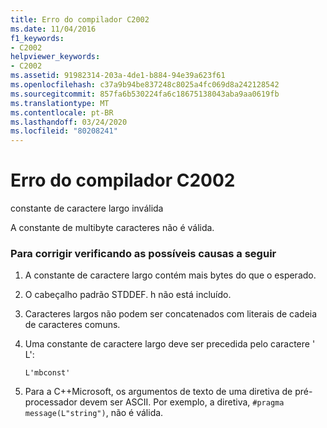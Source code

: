 ```yaml
---
title: Erro do compilador C2002
ms.date: 11/04/2016
f1_keywords:
- C2002
helpviewer_keywords:
- C2002
ms.assetid: 91982314-203a-4de1-b884-94e39a623f61
ms.openlocfilehash: c37a9b94be837248c8025a4fc069d8a242128542
ms.sourcegitcommit: 857fa6b530224fa6c18675138043aba9aa0619fb
ms.translationtype: MT
ms.contentlocale: pt-BR
ms.lasthandoff: 03/24/2020
ms.locfileid: "80208241"
---
```

# <a name="compiler-error-c2002"></a>Erro do compilador C2002

constante de caractere largo inválida

A constante de multibyte caracteres não é válida.

### <a name="to-fix-by-checking-the-following-possible-causes"></a>Para corrigir verificando as possíveis causas a seguir

1. A constante de caractere largo contém mais bytes do que o esperado.

1. O cabeçalho padrão STDDEF. h não está incluído.

1. Caracteres largos não podem ser concatenados com literais de cadeia de caracteres comuns.

1. Uma constante de caractere largo deve ser precedida pelo caractere ' L':

    ```
    L'mbconst'
    ```

1. Para a C++Microsoft, os argumentos de texto de uma diretiva de pré-processador devem ser ASCII. Por exemplo, a diretiva, `#pragma message(L"string")`, não é válida.
